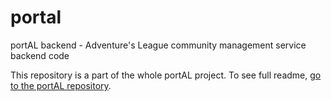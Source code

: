 # portal

portAL backend - Adventure's League community management service backend code

This repository is a part of the whole portAL project. To see full readme, [go to the portAL repository](https://github.com/dnd-al-krk/portal).
